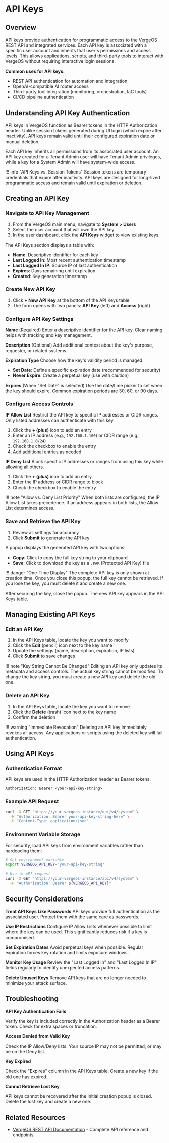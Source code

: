 # API Keys

## Overview

API keys provide authentication for programmatic access to the VergeOS REST API and integrated services. Each API key is associated with a specific user account and inherits that user's permissions and access levels. This allows applications, scripts, and third-party tools to interact with VergeOS without requiring interactive login sessions.

**Common uses for API keys:**

- REST API authentication for automation and integration
- OpenAI-compatible AI router access
- Third-party tool integration (monitoring, orchestration, IaC tools)
- CI/CD pipeline authentication

## Understanding API Key Authentication

API keys in VergeOS function as Bearer tokens in the HTTP Authorization header. Unlike session tokens generated during UI login (which expire after inactivity), API keys remain valid until their configured expiration date or manual deletion.

Each API key inherits all permissions from its associated user account. An API key created for a Tenant Admin user will have Tenant Admin privileges, while a key for a System Admin will have system-wide access.

!!! info "API Keys vs. Session Tokens"
    Session tokens are temporary credentials that expire after inactivity. API keys are designed for long-lived programmatic access and remain valid until expiration or deletion.

## Creating an API Key

### Navigate to API Key Management

1. From the VergeOS main menu, navigate to **System > Users**
2. Select the user account that will own the API key
3. In the user dashboard, click the **API Keys** widget to view existing keys

The API Keys section displays a table with:

- **Name**: Descriptive identifier for each key
- **Last Logged In**: Most recent authentication timestamp
- **Last Logged In IP**: Source IP of last authentication
- **Expires**: Days remaining until expiration
- **Created**: Key generation timestamp

### Create New API Key

1. Click **+ New API Key** at the bottom of the API Keys table
2. The form opens with two panels: **API Key** (left) and **Access** (right)

### Configure API Key Settings

**Name** (Required)
Enter a descriptive identifier for the API key. Clear naming helps with tracking and key management.

**Description** (Optional)
Add additional context about the key's purpose, requester, or related systems.

**Expiration Type**
Choose how the key's validity period is managed:

- **Set Date**: Define a specific expiration date (recommended for security)
- **Never Expire**: Create a perpetual key (use with caution)

**Expires** (When "Set Date" is selected)
Use the date/time picker to set when the key should expire. Common expiration periods are 30, 60, or 90 days.

### Configure Access Controls

**IP Allow List**
Restrict the API key to specific IP addresses or CIDR ranges. Only listed addresses can authenticate with this key.

1. Click the **+ (plus)** icon to add an entry
2. Enter an IP address (e.g., `192.168.1.100`) or CIDR range (e.g., `192.168.1.0/24`)
3. Check the checkbox to enable the entry
4. Add additional entries as needed

**IP Deny List**
Block specific IP addresses or ranges from using this key while allowing all others.

1. Click the **+ (plus)** icon to add an entry
2. Enter the IP address or CIDR range to block
3. Check the checkbox to enable the entry

!!! note "Allow vs. Deny List Priority"
    When both lists are configured, the IP Allow List takes precedence. If an address appears in both lists, the Allow List determines access.

### Save and Retrieve the API Key

1. Review all settings for accuracy
2. Click **Submit** to generate the API key

A popup displays the generated API key with two options:

- **Copy**: Click to copy the full key string to your clipboard
- **Save**: Click to download the key as a `.PAK` (Protected API Key) file

!!! danger "One-Time Display"
    The complete API key is only shown at creation time. Once you close this popup, the full key cannot be retrieved. If you lose the key, you must delete it and create a new one.

After securing the key, close the popup. The new API key appears in the API Keys table.

## Managing Existing API Keys

### Edit an API Key

1. In the API Keys table, locate the key you want to modify
2. Click the **Edit** (pencil) icon next to the key name
3. Update the settings (name, description, expiration, IP lists)
4. Click **Submit** to save changes

!!! note "Key String Cannot Be Changed"
    Editing an API key only updates its metadata and access controls. The actual key string cannot be modified. To change the key string, you must create a new API key and delete the old one.

### Delete an API Key

1. In the API Keys table, locate the key you want to remove
2. Click the **Delete** (trash) icon next to the key name
3. Confirm the deletion

!!! warning "Immediate Revocation"
    Deleting an API key immediately revokes all access. Any applications or scripts using the deleted key will fail authentication.

## Using API Keys

### Authentication Format

API keys are used in the HTTP Authorization header as Bearer tokens:

```
Authorization: Bearer <your-api-key-string>
```

### Example API Request

```bash
curl -X GET "https://your-vergeos-instance/api/v4/system" \
  -H "Authorization: Bearer your-api-key-string-here" \
  -H "Content-Type: application/json"
```

### Environment Variable Storage

For security, load API keys from environment variables rather than hardcoding them:

```bash
# Set environment variable
export VERGEOS_API_KEY="your-api-key-string"

# Use in API request
curl -X GET "https://your-vergeos-instance/api/v4/system" \
  -H "Authorization: Bearer ${VERGEOS_API_KEY}"
```

## Security Considerations

**Treat API Keys Like Passwords**
API keys provide full authentication as the associated user. Protect them with the same care as passwords.

**Use IP Restrictions**
Configure IP Allow Lists whenever possible to limit where the key can be used. This significantly reduces risk if a key is compromised.

**Set Expiration Dates**
Avoid perpetual keys when possible. Regular expiration forces key rotation and limits exposure windows.

**Monitor Key Usage**
Review the "Last Logged In" and "Last Logged In IP" fields regularly to identify unexpected access patterns.

**Delete Unused Keys**
Remove API keys that are no longer needed to minimize your attack surface.

## Troubleshooting

**API Key Authentication Fails**

Verify the key is included correctly in the Authorization header as a Bearer token. Check for extra spaces or truncation.

**Access Denied from Valid Key**

Check the IP Allow/Deny lists. Your source IP may not be permitted, or may be on the Deny list.

**Key Expired**

Check the "Expires" column in the API Keys table. Create a new key if the old one has expired.

**Cannot Retrieve Lost Key**

API keys cannot be recovered after the initial creation popup is closed. Delete the lost key and create a new one.

## Related Resources

- [VergeOS REST API Documentation](/knowledge-base/category/api-reference/) - Complete API reference and endpoints